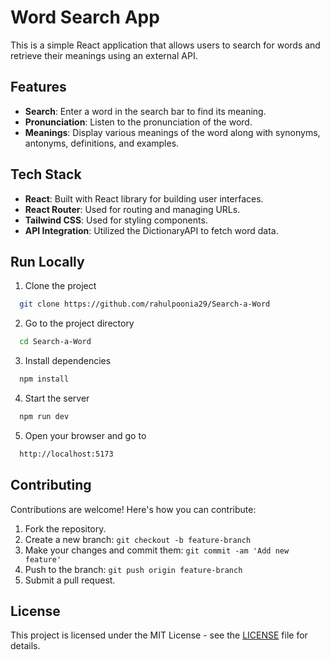 # Word Search App

This is a simple React application that allows users to search for words and retrieve their meanings using an external API.
## Features

- **Search**: Enter a word in the search bar to find its meaning.
- **Pronunciation**: Listen to the pronunciation of the word.
- **Meanings**: Display various meanings of the word along with synonyms, antonyms, definitions, and examples.

## Tech Stack

- **React**: Built with React library for building user interfaces.
- **React Router**: Used for routing and managing URLs.
- **Tailwind CSS**: Used for styling components.
- **API Integration**: Utilized the DictionaryAPI to fetch word data.

## Run Locally

1. Clone the project

```bash
  git clone https://github.com/rahulpoonia29/Search-a-Word
```

2. Go to the project directory

```bash
  cd Search-a-Word
```

3. Install dependencies

```bash
  npm install
```

4. Start the server

```bash
  npm run dev
```

5. Open your browser and go to 
```bash
  http://localhost:5173
```
## Contributing

Contributions are welcome! Here's how you can contribute:
1. Fork the repository.
2. Create a new branch: `git checkout -b feature-branch`
3. Make your changes and commit them: `git commit -am 'Add new  feature'`
4. Push to the branch: `git push origin feature-branch`
5. Submit a pull request.


## License

This project is licensed under the MIT License - see the [LICENSE](https://choosealicense.com/licenses/mit/) file for details.